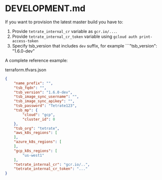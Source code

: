 # DEVELOPMENT.md

If you want to provision the latest master build you have to:

1. Provide ```tetrate_internal_cr``` variable as ```gcr.io/...```.
2. Provide ```tetrate_internal_cr_token``` variable using ```gcloud auth print-access-token```
3. Specify tsb_version that includes ```dev``` suffix, for example ```"tsb_version": "1.6.0-dev"

A complete reference example:

terraform.tfvars.json
```json
{
    "name_prefix": "",
    "tsb_fqdn": "",
    "tsb_version": "1.6.0-dev",
    "tsb_image_sync_username": "",
    "tsb_image_sync_apikey": "",
    "tsb_password": "Tetrate123",
    "tsb_mp": {
        "cloud": "gcp",
        "cluster_id": 0
    },
    "tsb_org": "tetrate",
    "aws_k8s_regions": [
    ],
    "azure_k8s_regions": [
    ],
    "gcp_k8s_regions": [
        "us-west1"
    ],
    "tetrate_internal_cr": "gcr.io/..",
    "tetrate_internal_cr_token": "..."
}
```